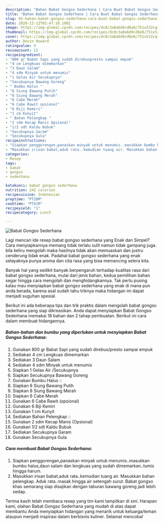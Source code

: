 ```yaml
---
description: "Bahan Babat Gongso Sederhana | Cara Buat Babat Gongso Sederhana Yang Bikin Ngiler"
title: "Bahan Babat Gongso Sederhana | Cara Buat Babat Gongso Sederhana Yang Bikin Ngiler"
slug: 92-bahan-babat-gongso-sederhana-cara-buat-babat-gongso-sederhana-yang-bikin-ngiler
date: 2020-12-12T02:47:10.190Z
image: https://img-global.cpcdn.com/recipes/dc8c3a8a6d9cd6e8/751x532cq70/babat-gongso-sederhana-foto-resep-utama.jpg
thumbnail: https://img-global.cpcdn.com/recipes/dc8c3a8a6d9cd6e8/751x532cq70/babat-gongso-sederhana-foto-resep-utama.jpg
cover: https://img-global.cpcdn.com/recipes/dc8c3a8a6d9cd6e8/751x532cq70/babat-gongso-sederhana-foto-resep-utama.jpg
author: Devin Howard
ratingvalue: 4
reviewcount: 12
recipeingredient:
- "800 gr Babat Sapi yang sudah direbuspresto sampai empuk"
- "4 cm Lengkuas dimemarkan"
- "3 Daun Salam"
- "4 sdm Minyak untuk menumis"
- "1 Gelas Air Secukupnya"
- "Secukupnya Bawang Goreng"
- " Bumbu Halus "
- "6 Siung Bawang Putih"
- "8 Siung Bawang Merah"
- "6 Cabe Merah"
- "6 Cabe Rawit opsional"
- "6 Biji Kemiri"
- "1 cm Kunyit"
- " Bahan Pelengkap "
- "2 sdm Kecap Manis Opsional"
- "1/2 sdt Kaldu Bubuk"
- "Secukupnya Garam"
- "Secukupnya Gula"
recipeinstructions:
- "Siapkan penggorengan,panaskan minyak untuk menumis..masukkan bumbu halus,daun salam dan lengkuas yang sudah dimemarkan..tumis hingga harum."
- "Masukkan irisan babat,aduk rata..kemudian tuang air. Masukkan bahan pelengkap. Aduk rata..masak hingga air setengah surut. Babat gongso khas semarang siap disajikan dengan taburan bawang goreng jadi lebih sedap."
categories:
- Resep
tags:
- babat
- gongso
- sederhana

katakunci: babat gongso sederhana 
nutrition: 242 calories
recipecuisine: Indonesian
preptime: "PT26M"
cooktime: "PT41M"
recipeyield: "1"
recipecategory: Lunch

---
```



![Babat Gongso Sederhana](https://img-global.cpcdn.com/recipes/dc8c3a8a6d9cd6e8/751x532cq70/babat-gongso-sederhana-foto-resep-utama.jpg)

Lagi mencari ide resep babat gongso sederhana yang Enak dan Simpel? Cara menyiapkannya memang tidak terlalu sulit namun tidak gampang juga. bila keliru mengolah maka hasilnya tidak akan memuaskan dan justru cenderung tidak enak. Padahal babat gongso sederhana yang enak selayaknya punya aroma dan cita rasa yang bisa memancing selera kita.



Banyak hal yang sedikit banyak berpengaruh terhadap kualitas rasa dari babat gongso sederhana, mulai dari jenis bahan, kedua pemilihan bahan segar hingga cara mengolah dan menghidangkannya. Tak perlu pusing kalau mau menyiapkan babat gongso sederhana yang enak di mana pun anda berada, karena asal sudah tahu triknya maka hidangan ini dapat menjadi suguhan spesial.


Berikut ini ada beberapa tips dan trik praktis dalam mengolah babat gongso sederhana yang siap dikreasikan. Anda dapat menyiapkan Babat Gongso Sederhana memakai 18 bahan dan 2 tahap pembuatan. Berikut ini cara dalam membuat hidangannya.

<!--inarticleads1-->

##### Bahan-bahan dan bumbu yang diperlukan untuk menyiapkan Babat Gongso Sederhana:

1. Gunakan 800 gr Babat Sapi yang sudah direbus/presto sampai empuk
1. Sediakan 4 cm Lengkuas dimemarkan
1. Sediakan 3 Daun Salam
1. Sediakan 4 sdm Minyak untuk menumis
1. Siapkan 1 Gelas Air /Secukupnya
1. Siapkan Secukupnya Bawang Goreng
1. Gunakan  Bumbu Halus ::
1. Siapkan 6 Siung Bawang Putih
1. Siapkan 8 Siung Bawang Merah
1. Siapkan 6 Cabe Merah
1. Gunakan 6 Cabe Rawit (opsional)
1. Gunakan 6 Biji Kemiri
1. Gunakan 1 cm Kunyit
1. Sediakan  Bahan Pelengkap ::
1. Gunakan 2 sdm Kecap Manis (Opsional)
1. Gunakan 1/2 sdt Kaldu Bubuk
1. Sediakan Secukupnya Garam
1. Gunakan Secukupnya Gula




<!--inarticleads2-->

##### Cara membuat Babat Gongso Sederhana:

1. Siapkan penggorengan,panaskan minyak untuk menumis..masukkan bumbu halus,daun salam dan lengkuas yang sudah dimemarkan..tumis hingga harum.
1. Masukkan irisan babat,aduk rata..kemudian tuang air. Masukkan bahan pelengkap. Aduk rata..masak hingga air setengah surut. Babat gongso khas semarang siap disajikan dengan taburan bawang goreng jadi lebih sedap.




Terima kasih telah membaca resep yang tim kami tampilkan di sini. Harapan kami, olahan Babat Gongso Sederhana yang mudah di atas dapat membantu Anda menyiapkan hidangan yang menarik untuk keluarga/teman ataupun menjadi inspirasi dalam berbisnis kuliner. Selamat mencoba!
